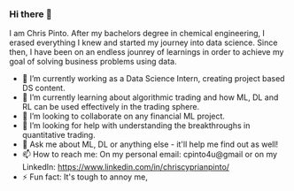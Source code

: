 ### Hi there 👋

I am Chris Pinto. After my bachelors degree in chemical engineering, I erased everything I knew and started my journey into data science. Since then, I have been on an endless jounrey of learnings in order to achieve my goal of solving business problems using data.

- 🔭 I’m currently working as a Data Science Intern, creating project based DS content.
- 🌱 I’m currently learning about algorithmic trading and how ML, DL and RL can be used effectively in the trading sphere.
- 👯 I’m looking to collaborate on any financial ML project.
- 🤔 I’m looking for help with understanding the breakthroughs in quantitative trading.
- 💬 Ask me about ML, DL or anything else - it'll help me find out as well!
- 📫 How to reach me: On my personal email: cpinto4u@gmail or on my LinkedIn: https://www.linkedin.com/in/chriscyprianpinto/
- ⚡ Fun fact: It's tough to annoy me,
